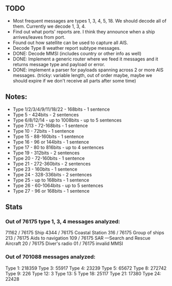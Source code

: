 ## TODO

- Most frequent messages are types 1, 3, 4, 5, 18. We should decode all of them. Currently we decode 1, 3, 4.
- Find out what ports' reports are. I think they announce when a ship arrives/leaves from port.
- Found out how satellite can be used to capture all AIS.
- Decode Type 8 weather report subtype messages.
- DONE: Decode MMSI (includes country or other info as well)
- DONE: Implement a generic router where we feed it messages and it returns message type and payload or error.
- DONE: implement a parser for payloads spanning across 2 or more AIS messages. (tricky: variable length, out of order maybe, maybe we should expire if we don't receive all parts after some time)


## Notes:

- Type 1/2/3/4/9/11/18/22 -        168bits -       1 sentence
- Type 5                  -        424bits -       2 sentences
- Type 6/8/12/14          - up to 1008bits - up to 5 sentences
- Type 7/13               -     72-168bits -       1 sentence
- Type 10                 -         72bits -       1 sentence
- Type 15                 -     88-160bits -       1 sentence
- Type 16                 -  96 or 144bits -       1 sentence
- Type 17                 -  80 to 816bits - up to 4 sentences
- Type 19                 -        312bits -       2 sentences
- Type 20                 -     72-160bits -       1 sentence
- Type 21                 -    272-360bits -       2 sentences
- Type 23                 -        160bits -       1 sentence
- Type 24                 -    328-336bits -       2 sentences
- Type 25                 -  up to 168bits -       1 sentence
- Type 26                 -    60-1064bits - up to 5 sentences
- Type 27                 -  96 or 168bits -       1 sentence

## Stats

### Out of 76175 type 1, 3, 4 messages analyzed:

71162 / 76175 Ship
 4344 / 76175 Coastal Station
  316 / 76175 Group of ships
  213 / 76175 Aids to navigation
  109 / 76175 SAR —Search and Rescue Aircraft
   20 / 76175 Diver's radio
   01 / 76175 invalid MMSI

### Out of 701088 messages analyzed:

Type  1: 218359
Type  3:  55917
Type  4:  23239
Type  5:  65672
Type  8: 272742
Type  9:    226
Type 12:      3
Type 13:      5
Type 18:  25117
Type 21:  17380
Type 24:  22428
